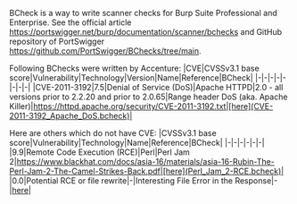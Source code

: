 BCheck is a way to write scanner checks for Burp Suite Professional and Enterprise. 
See the official article https://portswigger.net/burp/documentation/scanner/bchecks and GitHub repository of PortSwigger https://github.com/PortSwigger/BChecks/tree/main.

Following BChecks were written by Accenture:
|CVE|CVSSv3.1 base score|Vulnerability|Technology|Version|Name|Reference|BCheck|
|-|-|-|-|-|-|-|-|
|CVE-2011-3192|7.5|Denial of Service (DoS)|Apache HTTPD|2.0 - all versions prior to 2.2.20 and prior to 2.0.65|Range header DoS (aka. Apache Killer)|https://httpd.apache.org/security/CVE-2011-3192.txt|[here](CVE-2011-3192_Apache_DoS.bcheck)|

Here are others which do not have CVE:
|CVSSv3.1 base score|Vulnerability|Technology|Name|Reference|BCheck|
|-|-|-|-|-|-|
|9.9|Remote Code Execution (RCE)|Perl|Perl Jam 2|https://www.blackhat.com/docs/asia-16/materials/asia-16-Rubin-The-Perl-Jam-2-The-Camel-Strikes-Back.pdf|[here](Perl_Jam_2-RCE.bcheck)|
|0.0|Potential RCE or file rewrite|-|Interesting File Error in the Response|-|[here](Interesting_file_error_in_the_response.bcheck)|
